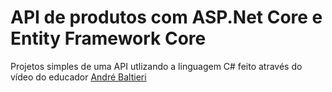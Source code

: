 # API de produtos com ASP.Net Core e Entity Framework Core
Projetos simples de uma API utlizando a linguagem C# feito através do vídeo do educador [André Baltieri][balta_io]

[balta_io]: https://balta.io/
